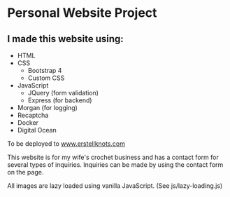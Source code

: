 # Personal Website Project

## I made this website using:

- HTML
- CSS
  - Bootstrap 4
  - Custom CSS  
- JavaScript
  - JQuery (form validation)
  - Express (for backend)
- Morgan (for logging)
- Recaptcha
- Docker
- Digital Ocean

To be deployed to www.erstellknots.com

This website is for my wife's crochet business and has a contact form for several
types of inquiries. Inquiries can be made by using the contact form on the page.

All images are lazy loaded using vanilla JavaScript. (See js/lazy-loading.js)